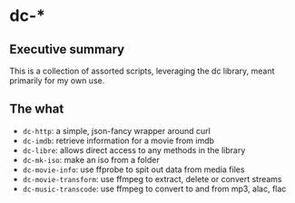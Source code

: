 # dc-*

## Executive summary

This is a collection of assorted scripts, leveraging the dc library, meant primarily for my own use.

## The what

 * `dc-http`: a simple, json-fancy wrapper around curl
 * `dc-imdb`: retrieve information for a movie from imdb
 * `dc-libre`: allows direct access to any methods in the library
 * `dc-mk-iso`: make an iso from a folder
 * `dc-movie-info`: use ffprobe to spit out data from media files
 * `dc-movie-transform`: use ffmpeg to extract, delete or convert streams
 * `dc-music-transcode`: use ffmpeg to convert to and from mp3, alac, flac
 
 
